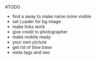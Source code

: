 #TODO

- find a away to make name more visible
- set Loader for bg image
- make links work
- give credit to photographer
- make mobile ready
- your own picture 
- get rid of blue base
- meta tags and seo